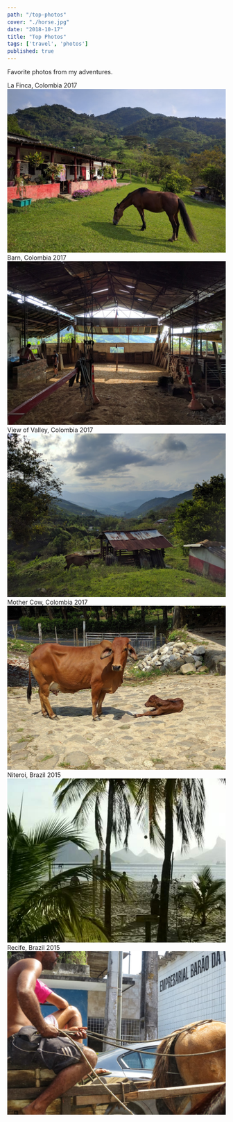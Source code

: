 ```yaml
---
path: "/top-photos"
cover: "./horse.jpg"
date: "2018-10-17"
title: "Top Photos"
tags: ['travel', 'photos']
published: true
---
```

Favorite photos from my adventures.                                                     

La Finca, Colombia 2017
![Horse](./horse.jpg)
Barn, Colombia 2017
![Barn](./barn.jpg)
View of Valley, Colombia 2017
![Valley](./view-of-valley.jpg)
Mother Cow, Colombia 2017
![Cow](./mother-cow.jpg)
Niteroi, Brazil 2015
![Niteroi](./niteroi.jpg)
Recife, Brazil 2015
![Brazil Horse](./brazil-horse.jpg)

<!-- Beach
![Beach](./floripa-beach.jpg) -->

<!-- Vidigal 2014
![Vidigal](./vidigal.jpg) -->

<!-- Complexo de Alemao 2014
![Complexo](./complexo.jpg) -->

<!-- Favela 2014
![Favela](./favela.jpg) -->
